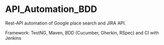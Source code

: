 # API_Automation_BDD

Rest-API automation of Google place search and JIRA API. 

Framework: TestNG, Maven, BDD (Cucumber, Gherkin, RSpec) and CI with Jenkins
